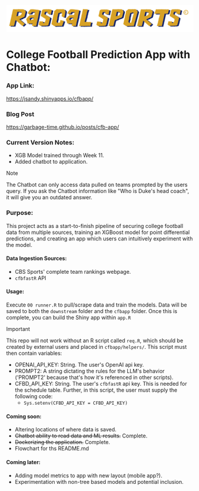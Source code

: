 ![Alt text](cfbapp/www/logo.png)

# College Football Prediction App with Chatbot:

### App Link:
https://jsandy.shinyapps.io/cfbapp/

### Blog Post
https://garbage-time.github.io/posts/cfb-app/

### Current Version Notes:
* XGB Model trained through Week 11.
* Added chatbot to application.

>[!NOTE]
>The Chatbot can only access data pulled on teams prompted by the users query. If you ask the Chatbot information like "Who is Duke's head coach", it will give you an outdated answer.

### Purpose:
This project acts as a start-to-finish pipeline of securing college football data from multiple sources, training an XGBoost model for point differential predictions, and creating an app which users can intuitively experiment with the model.

#### Data Ingestion Sources:
* CBS Sports' complete team rankings webpage.
* `cfbfastR` API

#### Usage:
Execute `00 runner.R` to pull/scrape data and train the models. Data will be saved to both the `downstream` folder and the `cfbapp` folder. Once this is complete, you can build the Shiny app within `app.R`

>[!IMPORTANT]
>This repo will not work without an R script called `req.R`, which should be created by external users and placed in `cfbapp/helpers/`. This script must then contain variables:
> * OPENAI_API_KEY: String. The user's OpenAI api key.
> * PROMPT2: A string dictating the rules for the LLM's behavior ('PROMPT2' because that's how it's referenced in other scripts).
> * CFBD_API_KEY: String. The user's `cfbfastR` api key. This is needed for the schedule table. Further, in this script, the user must supply the following code:
>   * `Sys.setenv(CFBD_API_KEY = CFBD_API_KEY)`

#### Coming soon:
* Altering locations of where data is saved.
* ~~Chatbot ability to read data and ML results.~~ Complete.
* ~~Dockerizing the application.~~ Complete.
* Flowchart for ths README.md

#### Coming later:
* Adding model metrics to app with new layout (mobile app?).
* Experimentation with non-tree based models and potential inclusion.
